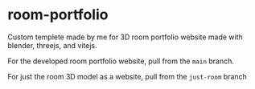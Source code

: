 # room-portfolio
Custom templete made by me for 3D room portfolio website made with blender, threejs, and vitejs. 

For the developed room portfolio website, pull from the `main` branch. 

For just the room 3D model as a website, pull from the `just-room` branch
